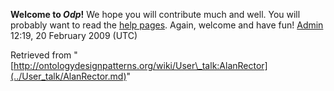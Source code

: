 __Welcome to _Odp_!__ We hope you will contribute much and well. 
You will probably want to read the [help pages](http://ontologydesignpatterns.org/wiki/Help:Contents "Help:Contents"). Again, welcome and have fun! [Admin](http://ontologydesignpatterns.org/wiki/index.php?title=User:Admin&action=edit&redlink=1 "User:Admin (not yet written)") 12:19, 20 February 2009 (UTC)





Retrieved from "[http://ontologydesignpatterns.org/wiki/User\_talk:AlanRector](../User_talk/AlanRector.md)"
